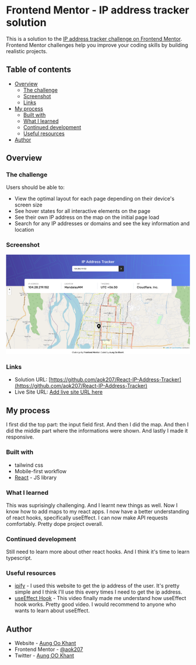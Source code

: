 # Frontend Mentor - IP address tracker solution

This is a solution to the [IP address tracker challenge on Frontend Mentor](https://www.frontendmentor.io/challenges/ip-address-tracker-I8-0yYAH0). Frontend Mentor challenges help you improve your coding skills by building realistic projects. 

## Table of contents

- [Overview](#overview)
  - [The challenge](#the-challenge)
  - [Screenshot](#screenshot)
  - [Links](#links)
- [My process](#my-process)
  - [Built with](#built-with)
  - [What I learned](#what-i-learned)
  - [Continued development](#continued-development)
  - [Useful resources](#useful-resources)
- [Author](#author)

## Overview

### The challenge

Users should be able to:

- View the optimal layout for each page depending on their device's screen size
- See hover states for all interactive elements on the page
- See their own IP address on the map on the initial page load
- Search for any IP addresses or domains and see the key information and location

### Screenshot

![](./public/images/Screenshot.png)

### Links

- Solution URL: [https://github.com/aok207/React-IP-Address-Tracker](https://github.com/aok207/React-IP-Address-Tracker)
- Live Site URL: [Add live site URL here](https://your-live-site-url.com)

## My process
I first did the top part: the input field first. And then I did the map. And then I did the middle part where the informations were shown. And lastly I made it responsive. 

### Built with

- tailwind css
- Mobile-first workflow
- [React](https://reactjs.org/) - JS library

### What I learned

This was suprisingly challenging. And I learnt new things as well. Now I know how to add maps to my react apps. I now have a better understanding of react hooks, specifically useEffect. I can now make API requests comfortably. Pretty dope project overall.

### Continued development

Still need to learn more about other react hooks. And I think it's time to learn typescript.

### Useful resources

- [ipify](https://www.ipify.org) - I used this website to get the ip address of the user. It's pretty simple and I think I'll use this every times I need to get the ip address.
- [useEffect Hook](https://www.youtube.com/watch?v=0ZJgIjIuY7U&list=PLZlA0Gpn_vH8EtggFGERCwMY5u5hOjf-h&index=2&pp=iAQB) - This video finally made me understand how useEffect hook works. Pretty good video. I would recommend to anyone who wants to learn about useEffect.

## Author

- Website - [Aung Oo Khant](https://aungookhant-portfolio.onrender.com/)
- Frontend Mentor - [@aok207](https://www.frontendmentor.io/profile/aok207)
- Twitter - [Aung OO Khant](https://www.facebook.com/aungookhant.aung)
